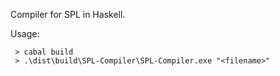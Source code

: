 Compiler for SPL in Haskell.

Usage:

```
 > cabal build
 > .\dist\build\SPL-Compiler\SPL-Compiler.exe "<filename>"
```
